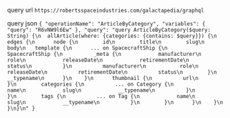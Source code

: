 query url `https://robertsspaceindustries.com/galactapedia/graphql`

query json
`{
    "operationName": "ArticleByCategory",
    "variables": {
        "query": "R6vNW9l6Ew"
    },
    "query": "query ArticleByCategory($query: String) {\n  allArticle(where: {categories: {contains: $query}}) {\n    edges {\n      node {\n        id\n        title\n        slug\n        body\n   template {\n      ... on SpacecraftShip {\n        SpacecraftShip {\n          _meta {\n            manufacturer\n            role\n            releaseDate\n            retirementDate\n            status\n          }\n          manufacturer\n           role\n          releaseDate\n          retirementDate\n          status\n        }\n        __typename\n      }\n    }\n      thumbnail {\n          url\n        }\n        categories {\n          ... on Category {\n            name\n            slug\n            __typename\n          }\n        }\n        tags {\n          ... on Tag {\n            name\n            slug\n            __typename\n          }\n        }\n      }\n    }\n  }\n}\n"
}`